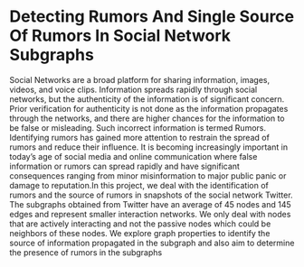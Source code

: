 # Detecting Rumors And Single Source Of Rumors In Social Network Subgraphs

Social Networks are a broad platform for sharing information, images, videos,
and voice clips. Information spreads rapidly through social networks, but the
authenticity of the information is of significant concern. Prior verification for
authenticity is not done as the information propagates through the networks,
and there are higher chances for the information to be false or misleading.
Such incorrect information is termed Rumors. Identifying rumors has gained
more attention to restrain the spread of rumors and reduce their influence. It
is becoming increasingly important in today’s age of social media and online
communication where false information or rumors can spread rapidly and
have significant consequences ranging from minor misinformation to major
public panic or damage to reputation.In this project, we deal with the identification of rumors and the source of rumors in snapshots of the social network
Twitter. The subgraphs obtained from Twitter have an average of 45 nodes
and 145 edges and represent smaller interaction networks. We only deal with
nodes that are actively interacting and not the passive nodes which could be
neighbors of these nodes. We explore graph properties to identify the source
of information propagated in the subgraph and also aim to determine the
presence of rumors in the subgraphs





